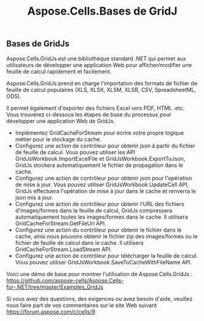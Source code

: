 ﻿---
title: Aspose.Cells.Bases de GridJ
type: docs
weight: 250
url: /fr/net/aspose-cells-gridjs/basics/
---
## Bases de GridJs

 Aspose.Cells.GridJs est une bibliothèque standard .NET qui permet aux utilisateurs de développer une application Web pour afficher/modifier une feuille de calcul rapidement et facilement.

Aspose.Cells.GridJs prend en charge l'importation des formats de fichier de feuille de calcul populaires (XLS, XLSX, XLSM, XLSB, CSV, SpreadsheetML, ODS).

Il permet également d'exporter des fichiers Excel vers PDF, HTML .etc. Vous trouverez ci-dessous les étapes de base du processus pour développer une application Web de GridJs.

- Implémentez GridCacheForStream pour écrire votre propre logique métier pour le stockage du cache.
- Configurez une action de contrôleur pour obtenir json à partir du fichier de feuille de calcul. Vous pouvez utiliser les API GridJsWorkbook.ImportExcelFile et GridJsWorkbook.ExportToJson, GridJs stockera automatiquement le fichier de propagation dans le cache.
- Configurez une action de contrôleur pour obtenir json pour l'opération de mise à jour. Vous pouvez utiliser GridJsWorkbook.UpdateCell API, GridJs effectuera l'opération de mise à jour dans le cache et renverra le json mis à jour.
- Configurez une action de contrôleur pour obtenir l'URL des fichiers d'images/formes dans la feuille de calcul, GridJs compressera automatiquement toutes les images/formes dans le cache. Il utilisera GridCacheForStream.GetFileUrl API.
- Configurez une action du contrôleur pour obtenir le fichier dans le cache, ainsi nous pouvons obtenir le fichier zip des images/formes ou le fichier de feuille de calcul dans le cache. Il utilisera GridCacheForStream.LoadStream API.
- Configurez une action de contrôleur pour télécharger la feuille de calcul. Vous pouvez utiliser GridJsWorkbook.SaveToCacheWithFileName API.

 Voici une démo de base pour montrer l'utilisation de Aspose.Cells.GridJs : https://github.com/aspose-cells/Aspose.Cells-for-.NET/tree/master/Examples_GridJs

Si vous avez des questions, des exigences ou avez besoin d'aide, veuillez nous faire part de vos commentaires sur le site Web suivant https://forum.aspose.com/c/cells/9